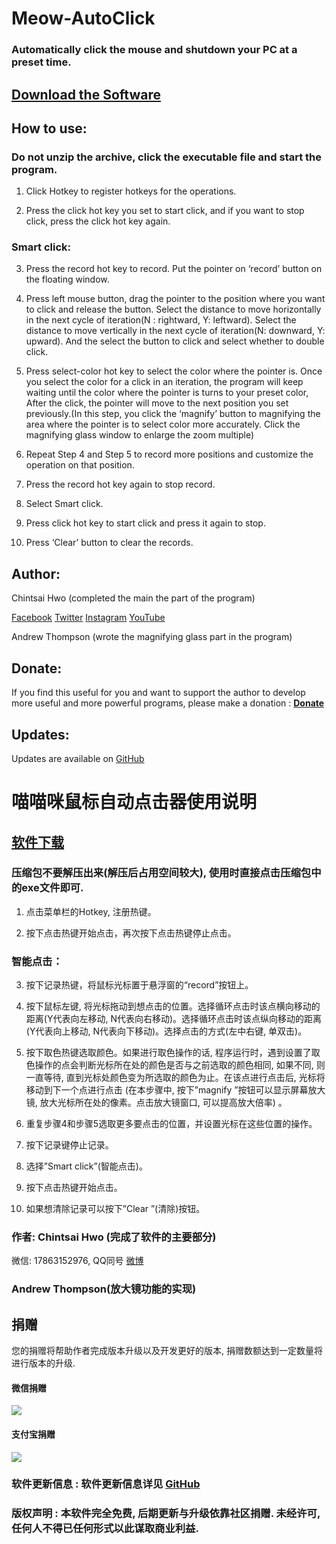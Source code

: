 # Meow-AutoClick
### Automatically click the mouse and shutdown your PC at a preset time.
## [Download the Software](https://drive.google.com/open?id=1nMhzmiawp6LExnaBsTZfsEl2jGQqCNYj)
## How to use:
### Do not unzip the archive, click the executable file and start the program.
1. Click Hotkey to register hotkeys for the operations.

2. Press the click hot key you set to start click, and if you want to stop click, press the click hot key again.

### Smart click:

3. Press the record hot key to record. Put the pointer on ‘record’ button on the floating window.

4. Press left mouse button, drag the pointer to the position where you want to click and release the button. Select the distance to move horizontally in the next cycle of iteration(N : rightward, Y: leftward). Select the distance to move vertically in the next cycle of iteration(N: downward, Y: upward). And the select the button to click and select whether to double click.

5. Press select-color hot key to select the color where the pointer is. Once you select the color for a click in an iteration, the program will keep waiting until the color where the pointer is turns to your preset color, After the click, the pointer will move to the next position you set previously.(In this step, you click the ‘magnify’ button to magnifying the area where the pointer is to select color more accurately. Click the magnifying glass window to enlarge the zoom multiple)

6. Repeat Step 4 and Step 5 to record more positions and customize the operation on that position.

7. Press the record hot key again to stop record.

8. Select Smart click.

9. Press click hot key to start click and press it again to stop.

10. Press ‘Clear’ button to clear the records.

## Author: 
Chintsai Hwo (completed the main the part of the program)

[Facebook](https://www.facebook.com/ChintsaiHwo)    [Twitter](https://twitter.com/ChintsaiHwo)    [Instagram](https://www.instagram.com/jcglqm/)     [YouTube](https://www.youtube.com/channel/UCMt0affgpxiqz18fEekiDgQ?view_as=subscriber)

Andrew Thompson (wrote the magnifying glass part in the program)

## Donate:

If you find this useful for you and want to support the author to develop more useful and more powerful programs, please make a donation : **[Donate](https://www.paypal.me/Chintsai)**
## Updates:
Updates are available on [GitHub](https://github.com/jcglqmoyx/Meow-AutoClick)

# 喵喵咪鼠标自动点击器使用说明
## [软件下载](https://pan.baidu.com/s/1d42XrGRpXGwrVfLPQLNIBQ)
### 压缩包不要解压出来(解压后占用空间较大), 使用时直接点击压缩包中的exe文件即可.

1. 点击菜单栏的Hotkey, 注册热键。

2. 按下点击热键开始点击，再次按下点击热键停止点击。

### 智能点击：

3. 按下记录热键，将鼠标光标置于悬浮窗的“record”按钮上。

4. 按下鼠标左键, 将光标拖动到想点击的位置。选择循环点击时该点横向移动的距离(Y代表向左移动, N代表向右移动)。选择循环点击时该点纵向移动的距离(Y代表向上移动, N代表向下移动)。选择点击的方式(左中右键, 单双击)。

5. 按下取色热键选取颜色。如果进行取色操作的话, 程序运行时，遇到设置了取色操作的点会判断光标所在处的颜色是否与之前选取的颜色相同, 如果不同, 则一直等待, 直到光标处颜色变为所选取的颜色为止。在该点进行点击后, 光标将移动到下一个点进行点击 (在本步骤中, 按下”magnify ”按钮可以显示屏幕放大镜, 放大光标所在处的像素。点击放大镜窗口, 可以提高放大倍率) 。

6. 重复步骤4和步骤5选取更多要点击的位置，并设置光标在这些位置的操作。

7. 按下记录键停止记录。

8. 选择”Smart click”(智能点击)。

9. 按下点击热键开始点击。

10. 如果想清除记录可以按下”Clear ”(清除)按钮。

### 作者: Chintsai Hwo (完成了软件的主要部分)
   微信: 17863152976, QQ同号    [微博](https://www.weibo.com/u/5530569595)
### Andrew Thompson(放大镜功能的实现)

## 捐赠 
   您的捐赠将帮助作者完成版本升级以及开发更好的版本, 捐赠数额达到一定数量将进行版本的升级.

#### 微信捐赠 
![](https://github.com/jcglqmoyx/Meow-AutoClick_1.0_Windows_64bit/blob/master/donate/WeChat.jpg)

#### 支付宝捐赠
![](https://github.com/jcglqmoyx/Meow-AutoClick_1.0_Windows_64bit/blob/master/donate/Alipay.jpg)

### 软件更新信息 : 软件更新信息详见 [GitHub](https://github.com/jcglqmoyx/Meow-AutoClick_1.0_Windows_64bit)

### 版权声明 : 本软件完全免费, 后期更新与升级依靠社区捐赠. 未经许可, 任何人不得已任何形式以此谋取商业利益.
